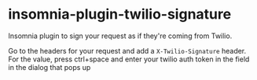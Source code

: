 # insomnia-plugin-twilio-signature
Insomnia plugin to sign your request as if they're coming from Twilio.

Go to the headers for your request and add a `X-Twilio-Signature` header. For the value, press ctrl+space and enter your twilio auth token in the field in the dialog that pops up
